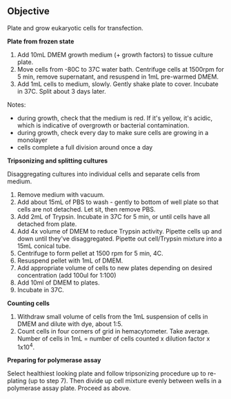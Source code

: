 ## Objective
Plate and grow eukaryotic cells for transfection.

**Plate from frozen state**
1. Add 10mL DMEM growth medium (+ growth factors) to tissue culture plate.
2. Move cells from -80C to 37C water bath. Centrifuge cells at 1500rpm for 5 min, remove supernatant, and resuspend in 1mL pre-warmed DMEM.
3. Add 1mL cells to medium, slowly. Gently shake plate to cover. Incubate in 37C. Split about 3 days later.

Notes:
-  during growth, check that the medium is red. If it's yellow, it's acidic, which is indicative of overgrowth or bacterial contamination.
- during growth, check every day to make sure cells are growing in a monolayer
- cells complete a full division around once a day

**Tripsonizing and splitting cultures**

Disaggregating cultures into individual cells and separate cells from medium.
1. Remove medium with vacuum.
2. Add about 15mL of PBS to wash - gently to bottom of well plate so that cells are not detached. Let sit, then remove PBS.
3. Add 2mL of Trypsin. Incubate in 37C for 5 min, or until cells have all detached from plate.
4. Add 4x volume of DMEM to reduce Trypsin activity. Pipette cells up and down until they've disaggregated. Pipette out cell/Trypsin mixture into a 15mL conical tube.
5. Centrifuge to form pellet at 1500 rpm for 5 min, 4C.
6. Resuspend pellet with 1mL of DMEM.
7. Add appropriate volume of cells to new plates depending on desired concentration (add 100ul for 1:100)
8. Add 10ml of DMEM to plates.
9. Incubate in 37C.

**Counting cells**

1. Withdraw small volume of cells from the 1mL suspension of cells in DMEM and dilute with dye, about 1:5.
2. Count cells in four corners of grid in hemacytometer. Take average. Number of cells in 1mL = number of cells counted x dilution factor x 1x10<sup>4</sup>.

**Preparing for polymerase assay**

Select healthiest looking plate and follow tripsonizing procedure up to re-plating (up to step 7). Then divide up cell mixture evenly between wells in a polymerase assay plate. Proceed as above.
